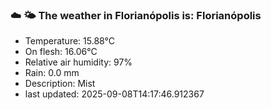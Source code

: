 ### ☁️ 🌤️  The weather in Florianópolis is: Florianópolis

- Temperature: 15.88°C
- On flesh: 16.06°C
- Relative air humidity: 97%
- Rain: 0.0 mm
- Description: Mist
- last updated: 2025-09-08T14:17:46.912367
